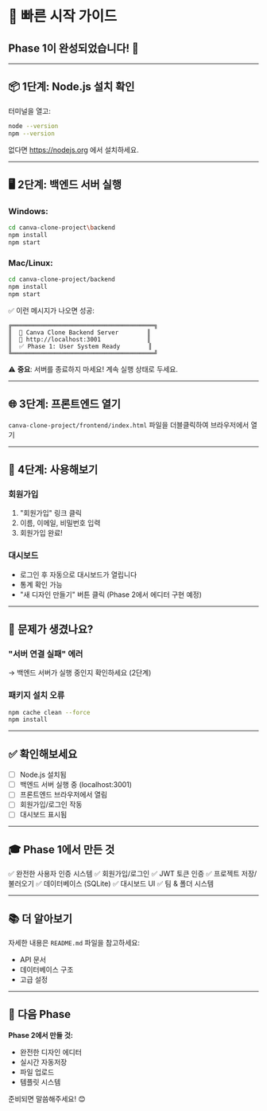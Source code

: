 # 🚀 빠른 시작 가이드

## Phase 1이 완성되었습니다! 🎉

---

## 📦 1단계: Node.js 설치 확인

터미널을 열고:
```bash
node --version
npm --version
```

없다면 https://nodejs.org 에서 설치하세요.

---

## 🖥️ 2단계: 백엔드 서버 실행

### Windows:
```bash
cd canva-clone-project\backend
npm install
npm start
```

### Mac/Linux:
```bash
cd canva-clone-project/backend
npm install
npm start
```

✅ 이런 메시지가 나오면 성공:
```
╔════════════════════════════════════════╗
║  🚀 Canva Clone Backend Server        ║
║  📍 http://localhost:3001             ║
║  ✅ Phase 1: User System Ready        ║
╚════════════════════════════════════════╝
```

⚠️ **중요**: 서버를 종료하지 마세요! 계속 실행 상태로 두세요.

---

## 🌐 3단계: 프론트엔드 열기

`canva-clone-project/frontend/index.html` 파일을 더블클릭하여 브라우저에서 열기

---

## 🎯 4단계: 사용해보기

### 회원가입
1. "회원가입" 링크 클릭
2. 이름, 이메일, 비밀번호 입력
3. 회원가입 완료!

### 대시보드
- 로그인 후 자동으로 대시보드가 열립니다
- 통계 확인 가능
- "새 디자인 만들기" 버튼 클릭 (Phase 2에서 에디터 구현 예정)

---

## 🐛 문제가 생겼나요?

### "서버 연결 실패" 에러
→ 백엔드 서버가 실행 중인지 확인하세요 (2단계)

### 패키지 설치 오류
```bash
npm cache clean --force
npm install
```

---

## ✅ 확인해보세요

- [ ] Node.js 설치됨
- [ ] 백엔드 서버 실행 중 (localhost:3001)
- [ ] 프론트엔드 브라우저에서 열림
- [ ] 회원가입/로그인 작동
- [ ] 대시보드 표시됨

---

## 🎓 Phase 1에서 만든 것

✅ 완전한 사용자 인증 시스템
✅ 회원가입/로그인
✅ JWT 토큰 인증
✅ 프로젝트 저장/불러오기
✅ 데이터베이스 (SQLite)
✅ 대시보드 UI
✅ 팀 & 폴더 시스템

---

## 📚 더 알아보기

자세한 내용은 `README.md` 파일을 참고하세요:
- API 문서
- 데이터베이스 구조
- 고급 설정

---

## 🚀 다음 Phase

**Phase 2에서 만들 것:**
- 완전한 디자인 에디터
- 실시간 자동저장
- 파일 업로드
- 템플릿 시스템

준비되면 말씀해주세요! 😊
